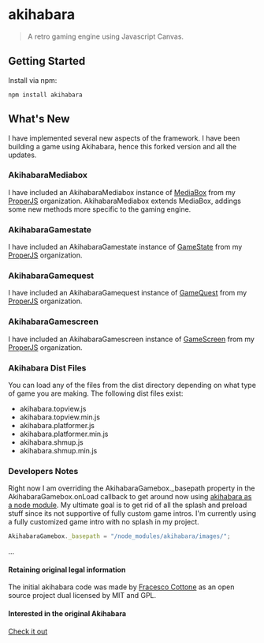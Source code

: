 akihabara
=========

> A retro gaming engine using Javascript Canvas.


## Getting Started
Install via npm:
```shell
npm install akihabara
```


## What's New
I have implemented several new aspects of the framework. I have been building a game using Akihabara, hence this forked version and all the updates. 

### AkihabaraMediabox
I have included an AkihabaraMediabox instance of [MediaBox](https://github.com/ProperJS/MediaBox) from my [ProperJS](https://github.com/ProperJS) organization. AkihabaraMediabox extends MediaBox, addings some new methods more specific to the gaming engine.

### AkihabaraGamestate
I have included an AkihabaraGamestate instance of [GameState](https://github.com/ProperJS/GameState) from my [ProperJS](https://github.com/ProperJS) organization.

### AkihabaraGamequest
I have included an AkihabaraGamequest instance of [GameQuest](https://github.com/ProperJS/GameQuest) from my [ProperJS](https://github.com/ProperJS) organization.

### AkihabaraGamescreen
I have included an AkihabaraGamescreen instance of [GameScreen](https://github.com/ProperJS/GameScreen) from my [ProperJS](https://github.com/ProperJS) organization.

### Akihabara Dist Files
You can load any of the files from the dist directory depending on what type of game you are making. The following dist files exist:
 - akihabara.topview.js
 - akihabara.topview.min.js
 - akihabara.platformer.js
 - akihabara.platformer.min.js
 - akihabara.shmup.js
 - akihabara.shmup.min.js

### Developers Notes
Right now I am overriding the AkihabaraGamebox._basepath property in the AkihabaraGamebox.onLoad callback to get around now using [akihabara as a node module](https://www.npmjs.org/package/akihabara). My ultimate goal is to get rid of all the splash and preload stuff since its not supportive of fully custom game intros. I'm currently using a fully customized game intro with no splash in my project.
```js
AkihabaraGamebox._basepath = "/node_modules/akihabara/images/";
```


...



#### Retaining original legal information
The initial akihabara code was made by [Fracesco Cottone](http://kesiev.com) as an open source project dual licensed by MIT and GPL.

#### Interested in the original Akihabara
[Check it out](https://github.com/Akihabara/akihabara)